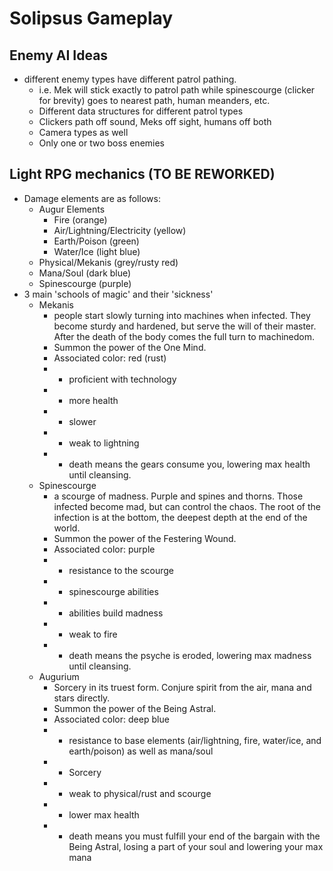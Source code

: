 # Solipsus Gameplay

## Enemy AI Ideas
- different enemy types have different patrol pathing.
	- i.e. Mek will stick exactly to patrol path while spinescourge (clicker for brevity) goes to nearest path, human meanders, etc.
	- Different data structures for different patrol types
	- Clickers path off sound, Meks off sight, humans off both
	- Camera types as well
	- Only one or two boss enemies

## Light RPG mechanics (TO BE REWORKED)
- Damage elements are as follows:
	- Augur Elements
		- Fire (orange)
		- Air/Lightning/Electricity (yellow)
		- Earth/Poison (green)
		- Water/Ice (light blue)
	- Physical/Mekanis (grey/rusty red)
	- Mana/Soul (dark blue)
	- Spinescourge (purple)
- 3 main 'schools of magic' and their 'sickness'
	- Mekanis
		- people start slowly turning into machines when infected. They become sturdy and hardened, but serve the will of their master. After the death of the body comes the full turn to machinedom.
		- Summon the power of the One Mind.
		- Associated color: red (rust)
		- + proficient with technology
		- + more health
		- - slower
		- - weak to lightning
		- - death means the gears consume you, lowering max health until cleansing.
	- Spinescourge
		- a scourge of madness. Purple and spines and thorns. Those infected become mad, but can control the chaos. The root of the infection is at the bottom, the deepest depth at the end of the world. 
		- Summon the power of the Festering Wound.
		- Associated color: purple
		- + resistance to the scourge
		- + spinescourge abilities
		- - abilities build madness
		- - weak to fire
		- - death means the psyche is eroded, lowering max madness until cleansing.
	- Augurium
		- Sorcery in its truest form. Conjure spirit from the air, mana and stars directly. 
		- Summon the power of the Being Astral.
		- Associated color: deep blue
		- + resistance to base elements (air/lightning, fire, water/ice, and earth/poison) as well as mana/soul
		- + Sorcery
		- - weak to physical/rust and scourge
		- - lower max health
		- - death means you must fulfill your end of the bargain with the Being Astral, losing a part of your soul and lowering your max mana
